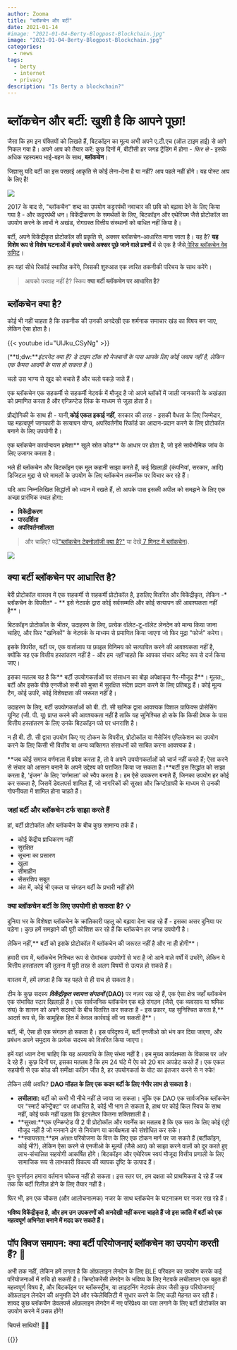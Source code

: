 ```yaml
---
author: Zooma
title: "ब्लॉकचेन और बर्टी"
date: 2021-01-14
#image: "2021-01-04-Berty-Blogpost-Blockchain.jpg"
image: "2021-01-04-Berty-Blogpost-Blockchain.jpg"
categories:
  - news
tags:
  - berty
  - internet
  - privacy
description: "Is Berty a blockchain?"
---
```


# ब्लॉकचेन और बर्टी: खुशी है कि आपने पूछा!

जैसा कि हम इन पंक्तियों को लिखते हैं, बिटकॉइन का मूल्य अभी अपने ए.टी.एच (ऑल टाइम हाई) से आगे निकल गया है। अपने आप को तैयार करें: कुछ दिनों में, बीटीसी हर जगह ट्रेंडिंग में होगा - *फिर से* - इसके अधिक रहस्यमय भाई-बहन के साथ, **ब्लॉकचेन**।

जिज्ञासु यदि बर्टी का इस परछाई आकृति से कोई लेना-देना है या नहीं? आप पहले नहीं होंगे। यह पोस्ट आप के लिए है!

![](https://i.imgur.com/ckc7vlt.jpg)

2017 के बाद से, "ब्लॉकचैन" शब्द का उपयोग कट्टरपंथी नवाचार की छवि को बढ़ावा देने के लिए किया गया है - और कट्टरपंथी धन। विकेंद्रीकरण के समर्थकों के लिए, बिटकॉइन और एथेरियम जैसे प्रोटोकॉल का उपयोग करने के लाभों ने अखंड, रोगग्रस्त वित्तीय संस्थानों को बाधित नहीं किया है।

बर्टी, अपने विकेंद्रीकृत प्रोटोकॉल की प्रकृति से, अक्सर ब्लॉकचेन-आधारित माना जाता है। यह है? **यह विशेष रूप से विशेष घटनाओं में हमारे सबसे अक्सर पूछे जाने वाले प्रश्नों** में से एक है जैसे[ पेरिस ब्लॉकचेन वेब समिट](https://berty.tech/blog/2020-talks/)।

हम यहां सीधे रिकॉर्ड स्थापित करेंगे, जिसकी शुरुआत एक त्वरित तकनीकी परिचय के साथ करेंगे।

> आपको परवाह नहीं है? स्किप **क्या बर्टी ब्लॉकचेन पर आधारित है?**

## ब्लॉकचेन क्या है?

कोई भी नहीं चाहता है कि तकनीक की उनकी अनदेखी एक शर्मनाक समाचार खंड का विषय बन जाए, लेकिन ऐसा होता है। 

{{< youtube id="UlJku_CSyNg" >}}

(**tl;dw:***इंटरनेट क्या है? डे टाइम टॉक शो मेजबानों के पास आपके लिए कोई जवाब नहीं है, लेकिन एक कैमरा आदमी के पास हो सकता है।*)

चलो उस भाग्य से खुद को बचाते हैं और चलो पकड़े जाते हैं।

एक ब्लॉकचेन एक सहकर्मी से सहकर्मी नेटवर्क में मौजूद है जो अपने ब्लॉकों में जाली जानकारी के अखंडता को प्रमाणित करता है और एन्क्रिप्टेड लिंक के माध्यम से जुड़ा होता है।

प्रौद्योगिकी के साथ ही - यानी,**कोई एकल इकाई नहीं**, सरकार की तरह - इसकी वैधता के लिए जिम्मेदार, यह महत्वपूर्ण जानकारी के सत्यापन योग्य, अपरिवर्तनीय रिकॉर्ड का आदान-प्रदान करने के लिए प्रोटोकॉल बनाने के लिए उपयोगी है।

एक ब्लॉकचेन कार्यान्वयन हमेशा** खुले स्रोत कोड** के आधार पर होता है, जो इसे सार्वभौमिक जांच के लिए उजागर करता है।

भले ही ब्लॉकचेन और बिटकॉइन एक मूल कहानी साझा करते हैं, कई खिलाड़ी (कंपनियां, सरकार, आदि) डिजिटल मुद्रा से परे मामलों के उपयोग के लिए ब्लॉकचेन तकनीक पर विचार कर रहे हैं।

यदि आप निम्नलिखित सिद्धांतों को ध्यान में रखते हैं, तो आपके पास इसकी अपील को समझने के लिए एक अच्छा प्रारंभिक स्थल होगा:

* **विकेंद्रीकरण**
* **पारदर्शिता**
* **अपरिवर्तनशीलता**

> और चाहिए? पढ़ें["ब्लॉकचेन टेक्नोलॉजी क्या है?"](https://blockgeeks.com/guides/what-is-blockchain-technology/) या देखें[ 7 मिनट में ब्लॉकचेन](https://www.youtube.com/watch?v=yubzJw0uiE4)).

![](https://i.imgur.com/aOxadUG.png)

## क्या बर्टी ब्लॉकचेन पर आधारित है?

बेरी प्रोटोकॉल वास्तव में एक सहकर्मी से सहकर्मी प्रोटोकॉल है, इसलिए वितरित और विकेंद्रीकृत, लेकिन -* ब्लॉकचेन के विपरीत* - ** इसे नेटवर्क द्वारा कोई सर्वसम्मति और कोई सत्यापन की आवश्यकता नहीं है**।

बिटकॉइन प्रोटोकॉल के भीतर, उदाहरण के लिए, प्रत्येक वॉलेट-टू-वॉलेट लेनदेन को मान्य किया जाना चाहिए, और फिर "खनिकों" के नेटवर्क के माध्यम से प्रमाणित किया जाएगा जो फिर मुद्रा "फोर्ज" करेगा।

इसके विपरीत, बर्टी पर, एक वार्तालाप या फ़ाइल विनिमय को सत्यापित करने की आवश्यकता नहीं है, क्योंकि यह एक वित्तीय हस्तांतरण नहीं है - और हम *नहीं* चाहते कि आपका संचार अमिट रूप से दर्ज किया जाए।

इसका मतलब यह है कि** बर्टी उपयोगकर्ताओं पर संसाधन का बोझ अपेक्षाकृत गैर-मौजूद है**। मूलतः,, बर्टी और इसके पीछे एनजीओ सभी को मुफ्त में सुरक्षित संदेश प्रदान करने के लिए प्रतिबद्ध हैं। कोई मूल्य टैग, कोई उपरि, कोई विशेषज्ञता की जरूरत नहीं है।

उदाहरण के लिए, बर्टी उपयोगकर्ताओं को बी. टी. सी खनिक द्वारा आवश्यक विशाल ग्राफिक्स प्रोसेसिंग यूनिट (जी. पी. यू) प्राप्त करने की आवश्यकता नहीं है ताकि यह सुनिश्चित हो सके कि किसी प्रेषक के पास वित्तीय हस्तांतरण के लिए उनके बिटकॉइन पते पर धनराशि है।

न ही बी. टी. सी द्वारा उपयोग किए गए टोकन के विपरीत, प्रोटोकॉल या मैसेजिंग एप्लिकेशन का उपयोग करने के लिए किसी भी वित्तीय या अन्य व्यक्तिगत संसाधनों को साबित करना आवश्यक है।

**जब कोई समाज वर्णमाला में प्रवेश करता है, तो वे अपने उपयोगकर्ताओं को चार्ज नहीं करते हैं; ऐसा करने से संचार को आसान बनाने के अपने उद्देश्य को पराजित किया जा सकता है।**बर्टी इस सिद्धांत को साझा करता है, 'इंजन' के लिए 'वर्णमाला' को स्वैप करता है। हम ऐसे उपकरण बनाते हैं, जिनका उपयोग हर कोई कर सकता है, जिसमें डेवलपर्स शामिल हैं, जो नागरिकों की सुरक्षा और क्रिप्टोग्राफी के माध्यम से उनकी गोपनीयता में शामिल होना चाहते हैं।


### जहां बर्टी और ब्लॉकचेन टर्फ साझा करते हैं

हां, बर्टी प्रोटोकॉल और ब्लॉकचैन के बीच कुछ सामान्य तर्क हैं।

* कोई केंद्रीय प्राधिकरण नहीं
* सुरक्षित
* सूचना का प्रसारण
* खुला
* सीमाहीन
* सेंसरशिप सबूत
* अंत में, कोई भी एकल या संगठन बर्टी के प्रभारी नहीं होंगे

### क्या ब्लॉकचेन बर्टी के लिए उपयोगी हो सकता है? 💡

दुनिया भर के विशेषज्ञ ब्लॉकचेन के क्रांतिकारी पहलू को बढ़ावा देना चाह रहे हैं - इसका असर दुनिया पर पड़ेगा। कुछ हमें समझाने की पूरी कोशिश कर रहे हैं कि ब्लॉकचेन हर जगह उपयोगी है।

लेकिन नहीं,** बर्टी को इसके प्रोटोकॉल में ब्लॉकचेन की जरूरत नहीं है और ना ही होगी**।

हमारी राय में, ब्लॉकचेन निश्चित रूप से रोमांचक उपयोगों से भरा है जो आने वाले वर्षों में उभरेंगे, लेकिन ये वित्तीय हस्तांतरण की तुलना में पूरी तरह से अलग विषयों से उत्पन्न हो सकते हैं।

वास्तव में, हमें लगता है कि यह पहले से ही सच हो सकता है।

टीम के कुछ सदस्य ***विकेंद्रीकृत स्वायत्त संगठनों* (DAO)** पर नज़र रख रहे हैं, एक ऐसा क्षेत्र जहाँ ब्लॉकचेन एक संभावित स्टार खिलाड़ी है। एक सार्वजनिक ब्लॉकचेन एक बड़े संगठन (जैसे, एक व्यवसाय या श्रमिक संघ) के शासन को अपने सदस्यों के बीच वितरित कर सकता है - इस प्रकार, यह सुनिश्चित करता है,** आदर्श रूप से, कि सामूहिक हित में केवल कार्रवाई की जा सकती है**।

बर्टी, भी, ऐसा ही एक संगठन हो सकता है। इस परिदृश्य में, बर्टी एनजीओ को भंग कर दिया जाएगा, और प्रबंधन अपने समुदाय के प्रत्येक सदस्य को वितरित किया जाएगा।

हमें यहां ध्यान देना चाहिए कि यह अल्पावधि के लिए संभव नहीं है। हम मुख्य कार्यक्षमता के विकास पर *जोर* दे रहे हैं। कुछ दिनों पर, इसका मतलब है कि हम 24 घंटे में ऐप को 20 बार अपडेट करते हैं। एक एकल सहयोगी से एक कोड की समीक्षा कठिन जीत है, हर उपयोगकर्ता के वोट का इंतजार करने से न रुके!

लेकिन लंबी अवधि? **DAO मॉडल के लिए एक कदम बर्टी के लिए गंभीर लाभ हो सकता है**।

- **लचीलाता:** बर्टी को कभी भी नीचे नहीं ले जाया जा सकता। चूंकि एक DAO एक सार्वजनिक ब्लॉकचेन पर "स्मार्ट कॉन्ट्रैक्ट" पर आधारित है, कोई भी भाग ले सकता है, हाथ पर कोई किल स्विच के साथ नहीं, कोई फर्क नहीं पड़ता कि इंटरलेपर कितना शक्तिशाली है।
- **सुरक्षा:**एक एन्क्रिप्टेड पी 2 पी प्रोटोकॉल और गवर्नेंस का मतलब है कि एक सत्व के लिए कोई एंट्री मौजूद नहीं है जो मनमाने ढंग से नियंत्रण या कार्यक्षमता को संशोधित कर सके।
- **स्वायत्तता:**हम *अंततः* परियोजना के वित्त के लिए एक टोकन मार्ग पर जा सकते हैं (बर्टीकॉइन, कोई भी?), लेकिन ऐसा करने से एनजीओ के मूल्यों (जैसे आप) को साझा करने वालों को दूर करते हुए लाभ-संचालित सहयोगी आकर्षित होंगे। बिटकॉइन और एथेरियम स्वयं मौजूदा वित्तीय प्रणाली के लिए सामाजिक रूप से लाभकारी विकल्प की व्यापक दृष्टि के उत्पाद हैं।

पुनः पुनर्गठन हमारा वर्तमान फोकस नहीं हो सकता। इस स्तर पर, हम दक्षता को प्राथमिकता दे रहे हैं जब तक कि बर्टी रिलीज़ होने के लिए तैयार नहीं है।

फिर भी, हम एक चौकस (और आलोचनात्मक) नजर के साथ ब्लॉकचेन के घटनाक्रम पर नजर रख रहे हैं।

**भविष्य विकेंद्रीकृत है, और हम उन उपकरणों की अनदेखी नहीं करना चाहते हैं जो इस क्रांति में बर्टी को एक महत्वपूर्ण अभिनेता बनाने में मदद कर सकते हैं।**

## पॉप क्विज समापन: क्या बर्टी परियोजनाएं ब्लॉकचेन का उपयोग करती हैं? 🤨

अभी तक नहीं, लेकिन हमें लगता है कि ऑफ़लाइन लेनदेन के लिए BLE परिवहन का उपयोग करके कई परियोजनाओं में रुचि हो सकती है। क्रिप्टोकरेंसी लेनदेन के भविष्य के लिए नेटवर्क लचीलापन एक बहुत ही महत्वपूर्ण विषय है, और बिटकॉइन पर ब्लॉकस्ट्रीम, या लाइटनिंग नेटवर्क लेयर जैसी कुछ परियोजनाएं ऑफ़लाइन लेनदेन की अनुमति देने और स्केलेबिलिटी में सुधार करने के लिए कड़ी मेहनत कर रही हैं। शायद कुछ ब्लॉकचैन डेवलपर्स ऑफ़लाइन लेनदेन में नए परिप्रेक्ष्य का पता लगाने के लिए बर्टी प्रोटोकॉल का उपयोग करने में प्रसन्न होंगे!


चियर्स साथियों! 🏴‍☠️



{{<tweet id="1338842911107145733">}}

